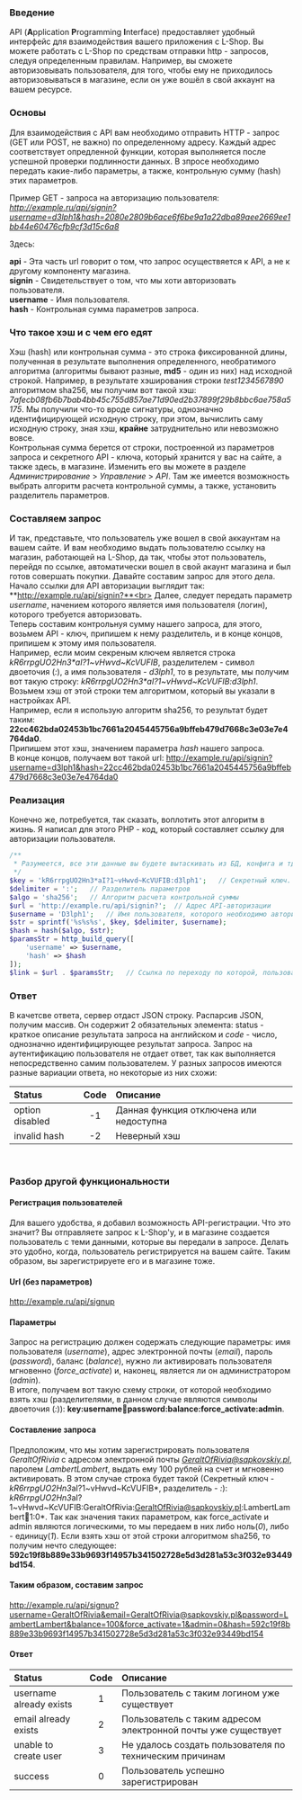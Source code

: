 ### Введение

API (**A**pplication **P**rogramming **I**nterface) предоставляет удобный интерфейс для
взаимодействия вашего приложения с L-Shop. Вы можете работать с L-Shop по средствам
отправки http - запросов, следуя определенным правилам. Например, вы сможете авторизовывать
пользователя, для того, чтобы ему не приходилось авторизовываться в магазине, если он уже
вошёл в свой аккаунт на вашем ресурсе.

### Основы

Для взаимодействия с API вам необходимо отправить HTTP - запрос (GET или POST, не важно)
по определенному адресу. Каждый адрес соответствует опредленной функции, которая выполняется
после успешной проверки подлинности данных. В зпросе необходимо передать какие-либо
параметры, а также, контрольную сумму (hash) этих параметров.

Пример GET - запроса на авторизацию пользователя:
*http://example.ru/api/signin?username=d3lph1&hash=2080e2809b6ace6f6be9a1a22dba89aee2669ee1bb44e60476cfb9cf3d15c6a8*

Здесь:

**api** - Эта часть url говорит о том, что запрос осуществяется к API, а не к другому компоненту магазина.<br>
**signin** - Свидетельствует о том, что мы хоти авторизовать пользователя.<br>
**username** - Имя пользователя.<br>
**hash** - Контрольная сумма параметров запроса.<br>

### Что такое хэш и с чем его едят

Хэш (hash) или контрольная сумма - это строка фиксированной длины, полученная в результате
выполнения определенного, необратимого алгоритма (алгоритмы бывают разные, **md5** - один из них)
над исходной строкой. Например, в результате хэширования строки *test1234567890* алгоритмом sha256, мы получим
вот такой хэш: *7afecb08fb6b7bab4bb45c755d857ae71d90ed2b37899f29b8bbc6ae758a5175*.
Мы получили что-то вроде сигнатуры, однозначно идентифицирующей исходную строку,
при этом, вычислить саму исходную строку, зная хэш, <strong>крайне</strong> затруднительно или
невозможно вовсе.<br>Контрольная сумма берется от строки, построенной из параметров запроса
и секретного API - ключа, который хранится у вас на сайте, а также здесь, в магазине. Изменить
его вы можете в разделе *Администрирование* > *Управление* > *API*. Там же имеется возможность
выбрать алгоритм расчета контрольной суммы, а также, установить разделитель параметров.

### Составляем запрос

И так, представьте, что пользователь уже вошел в свой аккаунтам на вашем сайте. И вам необходимо
выдать пользователю ссылку на магазин, работающей на L-Shop, да так, чтобы этот пользователь,
перейдя по ссылке, автоматически вошел в свой акаунт магазина и был готов совершать покупки.
Давайте составим запрос для этого дела.<br>
Начало ссылки для API авторизации выглядит так: **http://example.ru/api/signin?**<br>
Далее, следует передать параметр *username*, начением которого является имя пользователя
(логин), которого требуется авторизовать.<br>
Теперь составим контрольнуя сумму нашего запроса, для этого, возьмем API - ключ, припишем к нему
разделитель, и в конце концов, припишем к этому имя пользователя.<br>
Например, если моим секреным ключем является строка *kR6rrpgUO2Hn3\*aI?1~vHwvd~KcVUFIB*,
разделителем - символ двоеточия (*:*), а имя пользователя - *d3lph1*</code>,
то в результате, мы получим вот такую строку: *kR6rrpgUO2Hn3\*aI?1~vHwvd~KcVUFIB:d3lph1*.
Возьмем хэш от этой строки тем алгоритмом, который вы указали в настройках API.<br>
Например, если я использую алгоритм sha256, то результат будет таким:
**22cc462bda02453b1bc7661a2045445756a9bffeb479d7668c3e03e7e4764da0**.<br>
Припишем этот хэш, значением параметра *hash* нашего запроса.<br>
В конце концов, получаем вот такой url:
http://example.ru/api/signin?username=d3lph1&hash=22cc462bda02453b1bc7661a2045445756a9bffeb479d7668c3e03e7e4764da0

### Реализация

Конечно же, потребуется, так сказать, воплотить этот алгоритм в жизнь. Я написал для этого
PHP - код, который составляет ссылку для авторизации пользователя.

```php
/**
 * Разумеется, все эти данные вы будете вытаскивать из БД, конфига и тд.
 */
$key = 'kR6rrpgUO2Hn3*aI?1~vHwvd~KcVUFIB:d3lph1';   // Секретный ключ. Должен соответствовать секретному ключу в магазине.
$delimiter = ':';   // Разделитель параметров
$algo = 'sha256';   // Алгоритм расчета контрольной суммы
$url = 'http://example.ru/api/signin?';  // Адрес API-авторизации
$username = 'D3lph1';   // Имя пользователя, которого необходимо авторизовать
$str = sprintf('%s%s%s', $key, $delimiter, $username);
$hash = hash($algo, $str);
$paramsStr = http_build_query([
    'username' => $username,
    'hash' => $hash
]);
$link = $url . $paramsStr;   // Ссылка по переходу по которой, пользователь будет авторизован
```

### Ответ

В качетсве ответа, сервер отдаст JSON строку. Распарсив JSON, получим массив. Он содержит 2 обязательных элемента:
status - краткое описание результата запроса на английском и *code* - число, однозначно идентифицирующее результат
запроса. Запрос на аутентификацию пользователя не отдает ответ, так как выполняется непосредственно самим пользователем.
У разных запросов имеются разные вариации ответа, но некоторые из них схожи:

| Status          | Code     | Описание                                |
| :------------   | :------: | :----------------------------------     |
| option disabled | -1       | Данная функция отключена или недоступна |
| invalid hash    | -2       | Неверный хэш                            |

<br>

### Разбор другой функциональности

#### Регистрация пользователей

Для вашего удобства, я добавил возможность API-регистрации. Что это значит? Вы отправляете запрос к L-Shop'у,
и в магазине создается пользователь с теми данными, которые вы передали в запросе. Делать это удобно, когда,
пользователь регистрируется на вашем сайте. Таким образом, вы зарегистрируете его и в магазине тоже.

#### Url (без параметров)
http://example.ru/api/signup

#### Параметры
Запрос на регистрацию должен содержать следующие параметры: имя пользователя (*username*),
адрес электронной почты (*email*), пароль (*password*), баланс (*balance*),
нужно ли активировать пользователя мгновенно (*force_activate*) и, наконец, является ли он
администратором (*admin*).<br>
В итоге, получаем вот такую схему строки, от которой необходимо взять хэш (разделителями, в данном случае
являются символы двоеточия (*:*)): **key:username:email:password:balance:force_activate:admin**.

#### Составление запроса

Предположим, что мы хотим зарегистрировать пользователя *GeraltOfRivia* с адресом электронной почты
*GeraltOfRivia@sapkovskiy.pl*, паролем *LambertLambert*, выдать ему 100 рублей на счет и
мгновенно активировать. В этом случае строка будет такой (Секретный ключ - *kR6rrpgUO2Hn3*aI?1~vHwvd~KcVUFIB*,
разделитель - *:*): *kR6rrpgUO2Hn3*aI?1~vHwvd~KcVUFIB:GeraltOfRivia:GeraltOfRivia@sapkovskiy.pl:LambertLambert:100:1:0*.
Так как значения таких параметром, как force_activate и admin являются логическими, то мы передаем в них либо ноль(*0*),
либо - единицу(*1*). Если взять хэш от этой строки алгоритмом sha256, то получим нечто следующее:
**592c19f8b889e33b9693f14957b341502728e5d3d281a53c3f032e93449bd154**.

#### Таким образом, составим запрос
http://example.ru/api/signup?username=GeraltOfRivia&email=GeraltOfRivia@sapkovskiy.pl&password=LambertLambert&balance=100&force_activate=1&admin=0&hash=592c19f8b889e33b9693f14957b341502728e5d3d281a53c3f032e93449bd154

#### Ответ

| Status                  | Code     | Описание                                                      |
| :------------           | :------: | :----------------------------------                           |
| username already exists | 1        | Пользователь с таким логином уже существует                   |
| email already exists    | 2        | Пользователь с таким адресом электронной почты уже существует |
| unable to create user   | 3        | Не удалось создать пользователя по техническим причинам       |
| success                 | 0        | Пользователь успешно зарегистрирован                          |
